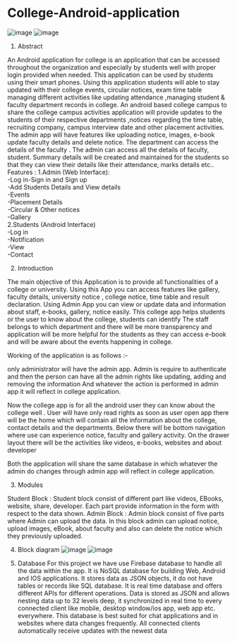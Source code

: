 # College-Android-application
![image](https://user-images.githubusercontent.com/63904455/143816023-b1ca6e36-a2b5-4a97-a551-b552a19aa33e.png)
![image](https://user-images.githubusercontent.com/63904455/143816267-216d4216-77c5-498e-a96a-82be8dd923cc.png)

1) Abstract

An Android application for college is an application that can be accessed throughout the organization and especially by students well with proper login provided when needed. This application can be used by students using their smart phones. Using this application students will able to stay updated with their college events, circular notices, exam time table managing different activities like updating attendance ,managing  student & faculty department records in college. An android based college campus to share the college campus activities application will provide updates to the students of their respective departments ,notices regarding the time table, recruiting company, campus interview date and other placement activities. The admin app will have features like uploading notice, images, e-book update faculty details and delete notice.
The department can access the details of the faculty . The admin can access all the details of faculty, student. Summary details will be created and maintained for the students so that they can view their details like their attendance, marks details etc.. 
Features :
1.Admin (Web Interface):   
 -Log in-Sign in and Sign up   
 -Add Students Details and View details   
 -Events   
 -Placement Details    
 -Circular & Other notices   
 -Gallery   
 2.Students (Android Interface)    
-Log in    
-Notification   
 -View    
-Contact

2) Introduction

The main objective of this  Application is to provide all functionalities of a college or university. Using this App you can access features like gallery, faculty details, university notice , college notice, time table and result declaration. Using Admin App you can view or update data and information about staff, e-books, gallery, notice easily. This college app helps students or the user to know about the college, students can identify The staff belongs to which department and there will be more transparency and application will be more helpful for the students as they can access e-book and will be aware about the events happening in college.

Working of the application is as follows :-

only administrator will have the admin app. Admin is require to authenticate and then the person can have all the admin rights like updating, adding and removing the information And whatever the action is performed in admin app it will reflect in college application.

Now the college app is for all the android user they can know about the college well .
User will have only read rights as soon as user open app there will be the home which will contain all the information about the college, contact details and the departments.
Below there will be bottom navigation where use can experience notice, faculty and gallery activity. On the drawer layout there will be the activities like videos, e-books, websites and about developer 

Both the application will share the same database in which whatever the admin do changes through admin app will reflect in college application.  

3) Modules

Student Block : Student block consist of different part like videos,  EBooks, website, share, developer. Each part provide information in the form with respect to the data shown. 
Admin Block : Admin block consist of five parts where Admin can upload the data. In this block admin can upload notice, upload images, eBook, about faculty and also can delete the notice which they previously uploaded.

4) Block diagram
![image](https://user-images.githubusercontent.com/63904455/143817402-48ddf5a1-935e-4207-a172-7393c77ce8b7.png)
![image](https://user-images.githubusercontent.com/63904455/143817496-21858baa-bf6f-4b48-92ce-3d693c873c46.png)

5) Database
For this project we have use Firebase database to handle all the data within the app.
It is NoSQL database for building Web, Android and IOS applications. It stores data as JSON objects, it do not have tables or records like SQL database. It is real time database and offers different APIs for different operations. Data is stored as JSON and allows nesting data up to 32 levels deep, it synchronized in real time to every connected client like mobile, desktop window/ios app, web app etc. everywhere. This database is best suited for chat applications and in websites where data changes frequently. All connected clients automatically receive updates with the newest data




 


